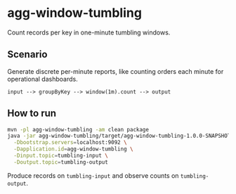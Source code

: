 # agg-window-tumbling

Count records per key in one-minute tumbling windows.

## Scenario

Generate discrete per-minute reports, like counting orders each minute for operational dashboards.

```
input --> groupByKey --> window(1m).count --> output
```

## How to run

```bash
mvn -pl agg-window-tumbling -am clean package
java -jar agg-window-tumbling/target/agg-window-tumbling-1.0.0-SNAPSHOT.jar \
  -Dbootstrap.servers=localhost:9092 \
  -Dapplication.id=agg-window-tumbling \
  -Dinput.topic=tumbling-input \
  -Doutput.topic=tumbling-output
```

Produce records on `tumbling-input` and observe counts on `tumbling-output`.
